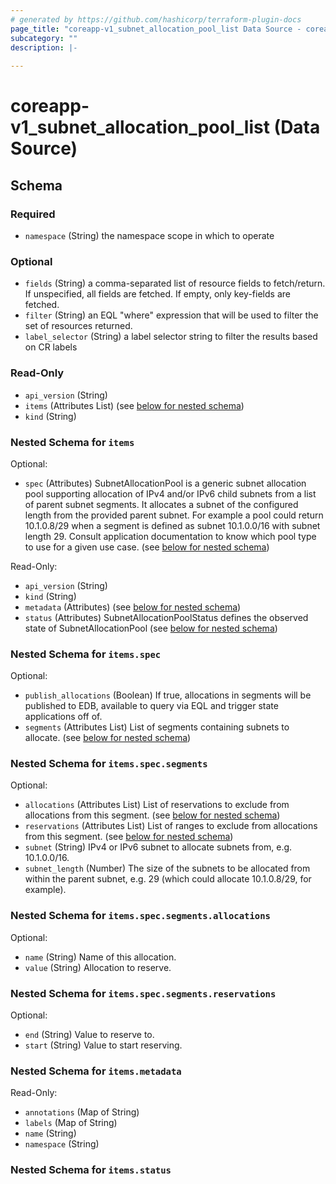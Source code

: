 ```yaml
---
# generated by https://github.com/hashicorp/terraform-plugin-docs
page_title: "coreapp-v1_subnet_allocation_pool_list Data Source - coreapp-v1"
subcategory: ""
description: |-
  
---
```


# coreapp-v1_subnet_allocation_pool_list (Data Source)





<!-- schema generated by tfplugindocs -->
## Schema

### Required

- `namespace` (String) the namespace scope in which to operate

### Optional

- `fields` (String) a comma-separated list of resource fields to fetch/return.  If unspecified, all fields are fetched.  If empty, only key-fields are fetched.
- `filter` (String) an EQL "where" expression that will be used to filter the set of resources returned.
- `label_selector` (String) a label selector string to filter the results based on CR labels

### Read-Only

- `api_version` (String)
- `items` (Attributes List) (see [below for nested schema](#nestedatt--items))
- `kind` (String)

<a id="nestedatt--items"></a>
### Nested Schema for `items`

Optional:

- `spec` (Attributes) SubnetAllocationPool is a generic subnet allocation pool supporting allocation of IPv4 and/or IPv6 child subnets from a list of parent subnet segments.
It allocates a subnet of the configured length from the provided parent subnet.
For example a pool could return 10.1.0.8/29 when a segment is defined as subnet 10.1.0.0/16 with subnet length 29.
Consult application documentation to know which pool type to use for a given use case. (see [below for nested schema](#nestedatt--items--spec))

Read-Only:

- `api_version` (String)
- `kind` (String)
- `metadata` (Attributes) (see [below for nested schema](#nestedatt--items--metadata))
- `status` (Attributes) SubnetAllocationPoolStatus defines the observed state of SubnetAllocationPool (see [below for nested schema](#nestedatt--items--status))

<a id="nestedatt--items--spec"></a>
### Nested Schema for `items.spec`

Optional:

- `publish_allocations` (Boolean) If true, allocations in segments will be published to EDB, available to query via EQL and trigger state applications off of.
- `segments` (Attributes List) List of segments containing subnets to allocate. (see [below for nested schema](#nestedatt--items--spec--segments))

<a id="nestedatt--items--spec--segments"></a>
### Nested Schema for `items.spec.segments`

Optional:

- `allocations` (Attributes List) List of reservations to exclude from allocations from this segment. (see [below for nested schema](#nestedatt--items--spec--segments--allocations))
- `reservations` (Attributes List) List of ranges to exclude from allocations from this segment. (see [below for nested schema](#nestedatt--items--spec--segments--reservations))
- `subnet` (String) IPv4 or IPv6 subnet to allocate subnets from, e.g. 10.1.0.0/16.
- `subnet_length` (Number) The size of the subnets to be allocated from within the parent subnet, e.g. 29 (which could allocate 10.1.0.8/29, for example).

<a id="nestedatt--items--spec--segments--allocations"></a>
### Nested Schema for `items.spec.segments.allocations`

Optional:

- `name` (String) Name of this allocation.
- `value` (String) Allocation to reserve.


<a id="nestedatt--items--spec--segments--reservations"></a>
### Nested Schema for `items.spec.segments.reservations`

Optional:

- `end` (String) Value to reserve to.
- `start` (String) Value to start reserving.




<a id="nestedatt--items--metadata"></a>
### Nested Schema for `items.metadata`

Read-Only:

- `annotations` (Map of String)
- `labels` (Map of String)
- `name` (String)
- `namespace` (String)


<a id="nestedatt--items--status"></a>
### Nested Schema for `items.status`
